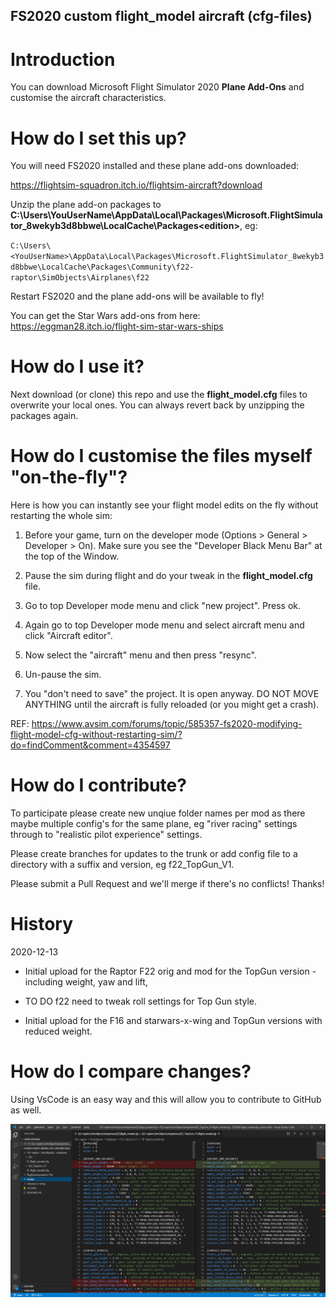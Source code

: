 ## FS2020 custom flight_model aircraft (cfg-files)


# Introduction

You can download Microsoft Flight Simulator 2020 **Plane Add-Ons** and customise the aircraft characteristics.


# How do I set this up?

You will need FS2020 installed and these plane add-ons downloaded:

https://flightsim-squadron.itch.io/flightsim-aircraft?download

Unzip the plane add-on packages to **C:\Users\YouUserName\AppData\Local\Packages\Microsoft.FlightSimulator_8wekyb3d8bbwe\LocalCache\Packages\<edition>**, eg:

`C:\Users\<YouUserName>\AppData\Local\Packages\Microsoft.FlightSimulator_8wekyb3d8bbwe\LocalCache\Packages\Community\f22-raptor\SimObjects\Airplanes\f22`

Restart FS2020 and the plane add-ons will be available to fly!

You can get the Star Wars add-ons from here: https://eggman28.itch.io/flight-sim-star-wars-ships


# How do I use it?

Next download (or clone) this repo and use the **flight_model.cfg** files to overwrite your local ones. You can always revert back by unzipping the packages again.


# How do I customise the files myself "on-the-fly"?

Here is how you can instantly see your flight model edits on the fly without restarting the whole sim:

1. Before your game, turn on the developer mode (Options > General > Developer > On). Make sure you see the "Developer Black Menu Bar" at the top of the Window.

2. Pause the sim during flight and do your tweak in the **flight_model.cfg** file.

3. Go to top Developer mode menu and click "new project". Press ok.

4. Again go to top Developer mode menu and select aircraft menu and click "Aircraft editor".

5. Now select the "aircraft" menu and then press "resync".

6. Un-pause the sim.

7. You "don't need to save" the project. It is open anyway. DO NOT MOVE ANYTHING until the aircraft is fully reloaded (or you might get a crash).

REF: https://www.avsim.com/forums/topic/585357-fs2020-modifying-flight-model-cfg-without-restarting-sim/?do=findComment&comment=4354597


# How do I contribute?

To participate please create new unqiue folder names per mod as there maybe multiple config's for the same plane, 
eg "river racing" settings through to "realistic pilot experience" settings. 

Please create branches for updates to the trunk or add config file to a directory with a suffix and version, 
eg f22_TopGun_V1.


Please submit a Pull Request and we'll merge if there's no conflicts! Thanks!


# History 
2020-12-13
- Initial upload for the Raptor F22 orig and mod for the TopGun version - including weight, yaw and lift, 

- TO DO f22 need to tweak roll settings for Top Gun style.

- Initial upload for the F16 and starwars-x-wing and TopGun versions with reduced weight.


# How do I compare changes?

Using VsCode is an easy way and this will allow you to contribute to GitHub as well.

![Vs Code Compare](https://github.com/MeaningOfLights/FS2020-flight_model.cfg-custom-files/blob/main/media/VsCodeCompare.png)



